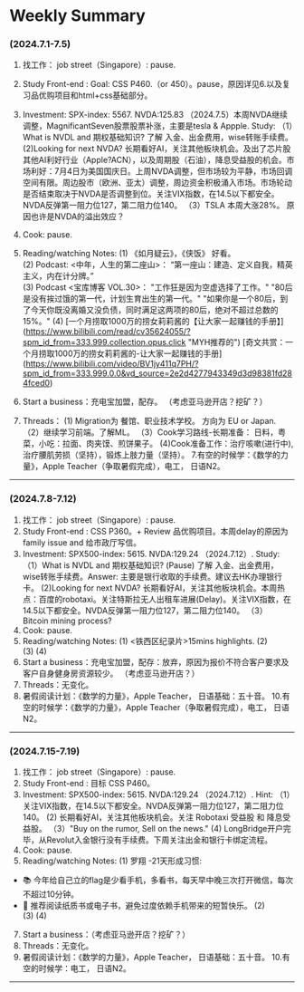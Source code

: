 # Weekly Summary
### (2024.7.1-7.5)

1.  找工作：
job street（Singapore）: pause.
2. Study Front-end :  Goal: CSS P460.（or 450）。pause，原因详见6.以及复习品优购项目和html+css基础部分。
3. Investment:  SPX-index: 5567.  NVDA:125.83 （2024.7.5）本周NVDA继续调整，MagnificantSeven股票股票补涨，主要是tesla & Appple. 
Study: 
（1）What is NVDL and  期权基础知识?  了解 入金、出金费用，wise转账手续费。
(2)Looking for next NVDA? 长期看好AI，关注其他板块机会。及出了芯片股其他AI利好行业（Apple?ACN），以及周期股（石油），降息受益股的机会。市场利好：7月4日为美国国庆日。上周NVDA调整，但市场较为平静，市场回调空间有限。周边股市（欧洲、亚太）调整，周边资金积极涌入市场。市场轮动是否结束取决于NVDA是否调整到位。关注VIX指数，在14.5以下都安全。NVDA反弹第一阻力位127，第二阻力位140。
（3）TSLA 本周大涨28%。 原因也许是NVDA的溢出效应？
4. Cook: pause.
5.  Reading/watching Notes: 
(1) 《如月疑云》，《侠饭》 好看。  
(2) Podcast: <中年，人生的第二座山>： “第一座山：建造、定义自我，精英主义，内在计分牌。”  
(3) Podcast <宝库博客 VOL.30>： "工作狂是因为空虚选择了工作。" "80后是没有挨过饿的第一代，计划生育出生的第一代。"  "如果你是一个80后，到了今天你既没离婚又没负债，同时满足这两项的80后，绝对不超过总数的15%。"
    (4)   [一个月捞取1000万的捞女莉莉酱的【让大家一起赚钱的手册】] (https://www.bilibili.com/read/cv35624055/?spm_id_from=333.999.collection.opus.click "MYH推荐的")
   [奇文共赏：一个月捞取1000万的捞女莉莉酱的-让大家一起赚钱的手册] (https://www.bilibili.com/video/BV1jy411q7PH/?spm_id_from=333.999.0.0&vd_source=2e2d4277943349d3d98381fd284fced0)     
    
 7. Start a business：充电宝加盟，配存。 （考虑亚马逊开店？挖矿？） 
6. Threads：
(1) Migration为  餐馆、职业技术学校。 方向为 EU or Japan.
（2）继续学习前端。了解ML。
（3）Cook学习路线-长期准备： 日料，粤菜，小吃：拉面、肉夹馍、煎饼果子。
(4)Cook准备工作：治疗咳嗽(进行中),治疗腰肌劳损（坚持），锻炼上肢力量（坚持）。
7.有空的时候学：《数学的力量》，Apple Teacher（争取暑假完成），电工， 日语N2。
---
### (2024.7.8-7.12)

1.  找工作：
job street（Singapore）: pause.
2. Study Front-end : CSS P360。+ Review 品优购项目。本周delay的原因为family issue and 给市政厅写信。
3. Investment:  SPX500-index: 5615.  NVDA:129.24 （2024.7.12）.
Study: 
（1）What is NVDL and  期权基础知识? (Pause)  了解 入金、出金费用，wise转账手续费。Answer: 主要是银行收取的手续费。建议去HK办理银行卡。
(2)Looking for next NVDA? 长期看好AI，关注其他板块机会。本周热点：百度的robotaxi。关注特斯拉无人出租车进展(Delay)。关注VIX指数，在14.5以下都安全。NVDA反弹第一阻力位127，第二阻力位140。
（3） Bitcoin mining process? 
5. Cook: pause.
6.  Reading/watching Notes: 
 (1)   <铁西区纪录片>15mins highlights.
(2)  
(3)
 (4)     
7.  Start a business：充电宝加盟，配存：放弃，原因为报价不符合客户要求及客户自身健身房资源较少。 （考虑亚马逊开店？）  
8. Threads：无变化。
9. 暑假阅读计划：《数学的力量》，Apple Teacher， 日语基础：五十音。
10.有空的时候学：《数学的力量》，Apple Teacher（争取暑假完成），电工， 日语N2。
---
### (2024.7.15-7.19)

1.  找工作：
job street（Singapore）: pause.
2. Study Front-end : 目标 CSS P460。
3. Investment:  SPX500-index: 5615.  NVDA:129.24 （2024.7.12）.
Hint: 
（1）关注VIX指数，在14.5以下都安全。NVDA反弹第一阻力位127，第二阻力位140。
(2) 长期看好AI，关注其他板块机会。关注 Robotaxi 受益股 和 降息受益股。
（3）"Buy on the rumor, Sell on the news."
(4) LongBridge开户完毕，从Revolut入金银行没有手续费。下周关注出金和银行卡绑定流程。
5. Cook: pause.
6.  Reading/watching Notes: 
 (1)  罗翔 -21天形成习惯:
- 📚 今年给自己立的flag是少看手机，多看书，每天早中晚三次打开微信，每次不超过10分钟。
- 📖 推荐阅读纸质书或电子书，避免过度依赖手机带来的短暂快乐。
(2)  
(3)
 (4)     
7.  Start a business：（考虑亚马逊开店？挖矿？）  
8. Threads：无变化。
9. 暑假阅读计划：《数学的力量》，Apple Teacher， 日语基础：五十音。
10.有空的时候学：电工， 日语N2。
---
